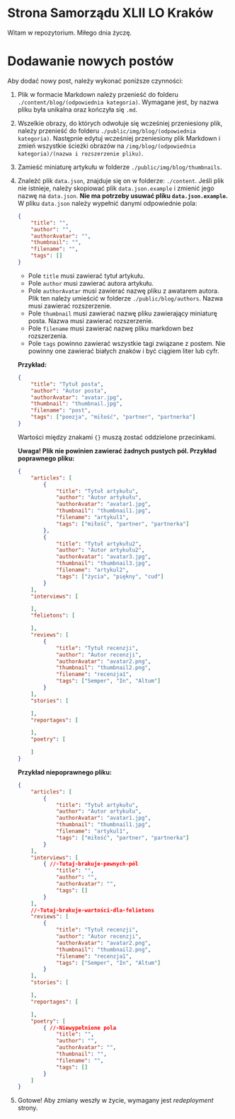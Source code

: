# Strona Samorządu XLII LO Kraków
Witam w repozytorium. Miłego dnia życzę.

# Dodawanie nowych postów
Aby dodać nowy post, należy wykonać poniższe czynności:

1. Plik w formacie Markdown należy przenieść do folderu `./content/blog/(odpowiednia kategoria)`. Wymagane jest, by nazwa pliku była unikalna oraz kończyła się `.md`.

1. Wszelkie obrazy, do których odwołuje się wcześniej przeniesiony plik, należy przenieść do folderu `./public/img/blog/(odpowiednia kategoria)`. Następnie edytuj wcześniej przeniesiony plik Markdown i zmień wszystkie ścieżki obrazów na `/img/blog/(odpowiednia kategoria)/(nazwa i rozszerzenie pliku)`.

1. Zamieść miniaturę artykułu w folderze `./public/img/blog/thumbnails`.

1. Znaleźć plik `data.json`, znajduje się on w folderze: `./content`. Jeśli plik nie istnieje, należy skopiować plik `data.json.example` i zmienić jego nazwę na `data.json`. **Nie ma potrzeby usuwać pliku `data.json.example`.** W pliku `data.json` należy wypełnić danymi odpowiednie pola:
	```json
	{
		"title": "",
		"author": "",
		"authorAvatar": "",
		"thumbnail": "",
		"filename": "",
		"tags": []
	}
	```
	- Pole `title` musi zawierać tytuł artykułu.
	- Pole `author` musi zawierać autora artykułu.
	- Pole `authorAvatar` musi zawierać nazwę pliku z awatarem autora. Plik ten należy umieścić w folderze `./public/blog/authors`. Nazwa musi zawierać rozszerzenie.
	- Pole `thumbnail` musi zawierać nazwę pliku zawierający miniaturę posta. Nazwa musi zawierać rozszerzenie.
	- Pole `filename` musi zawierać nazwę pliku markdown bez rozszerzenia.
	- Pole `tags` powinno zawierać wszystkie tagi związane z postem. Nie powinny one zawierać białych znaków i być ciągiem liter lub cyfr.

	**Przykład:**
	```json
	{
		"title": "Tytuł posta",
		"author": "Autor posta",
		"authorAvatar": "avatar.jpg",
		"thumbnail": "thumbnail.jpg",
		"filename": "post",
		"tags": ["poezja", "miłość", "partner", "partnerka"]
	}
	```
	Wartości między znakami `{}` muszą zostać oddzielone przecinkami.

	**Uwaga! Plik nie powinien zawierać żadnych pustych pól. Przykład poprawnego pliku:**
	```json
	{
		"articles": [
			{
				"title": "Tytuł artykułu",
				"author": "Autor artykułu",
				"authorAvatar": "avatar1.jpg",
				"thumbnail": "thumbnail1.jpg",
				"filename": "artykul1",
				"tags": ["miłość", "partner", "partnerka"]
			},
			{
				"title": "Tytuł artykułu2",
				"author": "Autor artykułu2",
				"authorAvatar": "avatar3.jpg",
				"thumbnail": "thumbnail3.jpg",
				"filename": "artykul2",
				"tags": ["życia", "piękny", "cud"]
			}
		],
		"interviews": [

		],
		"felietons": [

		],
		"reviews": [
			{
				"title": "Tytuł recenzji",
				"author": "Autor recenzji",
				"authorAvatar": "avatar2.png",
				"thumbnail": "thumbnail2.png",
				"filename": "recenzja1",
				"tags": ["Semper", "In", "Altum"]
			}
		],
		"stories": [

		],
		"reportages": [

		],
		"poetry": [

		]
	}
	```

	**Przykład niepoprawnego pliku:**
	```json
	{
		"articles": [
			{
				"title": "Tytuł artykułu",
				"author": "Autor artykułu",
				"authorAvatar": "avatar1.jpg",
				"thumbnail": "thumbnail1.jpg",
				"filename": "artykul1",
				"tags": ["miłość", "partner", "partnerka"]
			}
		],
		"interviews": [
			{ //-Tutaj-brakuje-pewnych-pól
				"title": "",
				"author": "",
				"authorAvatar": "",
				"tags": []
			}
		],
		//-Tutaj-brakuje-wartości-dla-felietons
		"reviews": [
			{
				"title": "Tytuł recenzji",
				"author": "Autor recenzji",
				"authorAvatar": "avatar2.png",
				"thumbnail": "thumbnail2.png",
				"filename": "recenzja1",
				"tags": ["Semper", "In", "Altum"]
			}
		],
		"stories": [

		],
		"reportages": [

		],
		"poetry": [
			{ //-Niewypełnione pola
				"title": "",
				"author": "",
				"authorAvatar": "",
				"thumbnail": "",
				"filename": "",
				"tags": []
			}
		]
	}
	```
1. Gotowe! Aby zmiany weszły w życie, wymagany jest *redeployment* strony.